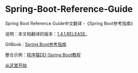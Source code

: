 # Spring-Boot-Reference-Guide
Spring Boot Reference Guide中文翻译 -《Spring Boot参考指南》

说明：本文档翻译的版本：[1.4.1.RELEASE](http://docs.spring.io/spring-boot/docs/1.4.1.RELEASE/reference/htmlsingle/)。

GitBook : [Spring Boot参考指南](https://www.gitbook.com/book/qbgbook/spring-boot-reference-guide-zh/details)

整合示例：[程序猿DD-Spring Boot教程](http://git.oschina.net/didispace/SpringBoot-Learning)


[从这里开始](SUMMARY.md)

